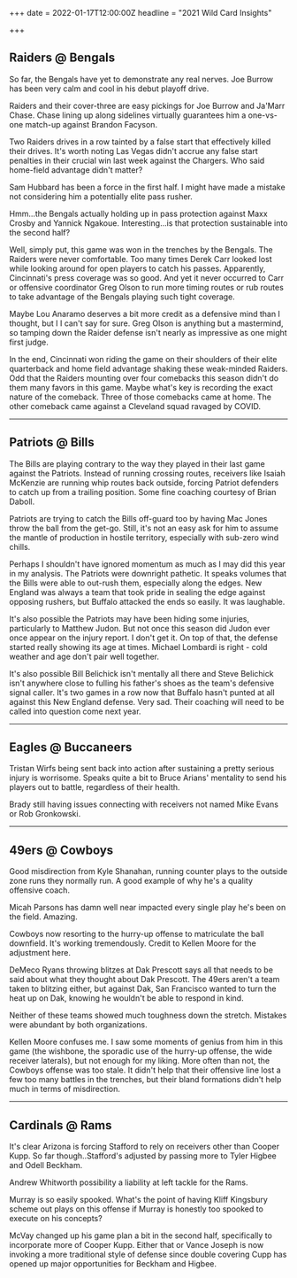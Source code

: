 +++
date = 2022-01-17T12:00:00Z
headline = "2021 Wild Card Insights"

+++
## Raiders @ Bengals

So far, the Bengals have yet to demonstrate any real nerves. Joe Burrow has been very calm and cool in his debut playoff drive.

Raiders and their cover-three are easy pickings for Joe Burrow and Ja'Marr Chase. Chase lining up along sidelines virtually guarantees him a one-vs-one match-up against Brandon Facyson.

Two Raiders drives in a row tainted by a false start that effectively killed their drives. It's worth noting Las Vegas didn't accrue any false start penalties in their crucial win last week against the Chargers. Who said home-field advantage didn't matter?

Sam Hubbard has been a force in the first half. I might have made a mistake not considering him a potentially elite pass rusher.

Hmm...the Bengals actually holding up in pass protection against Maxx Crosby and Yannick Ngakoue. Interesting...is that protection sustainable into the second half?

Well, simply put, this game was won in the trenches by the Bengals. The Raiders were never comfortable. Too many times Derek Carr looked lost while looking around for open players to catch his passes. Apparently, Cincinnati's press coverage was so good. And yet it never occurred to Carr or offensive coordinator Greg Olson to run more timing routes or rub routes to take advantage of the Bengals playing such tight coverage.

Maybe Lou Anaramo deserves a bit more credit as a defensive mind than I thought, but I I can't say for sure. Greg Olson is anything but a mastermind, so tamping down the Raider defense isn't nearly as impressive as one might first judge.

In the end, Cincinnati won riding the game on their shoulders of their elite quarterback and home field advantage shaking these weak-minded Raiders. Odd that the Raiders mounting over four comebacks this season didn't do them many favors in this game. Maybe what's key is recording the exact nature of the comeback. Three of those comebacks came at home. The other comeback came against a Cleveland squad ravaged by COVID.

***

## Patriots @ Bills

The Bills are playing contrary to the way they played in their last game against the Patriots. Instead of running crossing routes, receivers like Isaiah McKenzie are running whip routes back outside, forcing Patriot defenders to catch up from a trailing position. Some fine coaching courtesy of Brian Daboll.

Patriots are trying to catch the Bills off-guard too by having Mac Jones throw the ball from the get-go. Still, it's not an easy ask for him to assume the mantle of production in hostile territory, especially with sub-zero wind chills.

Perhaps I shouldn't have ignored momentum as much as I may did this year in my analysis. The Patriots were downright pathetic. It speaks volumes that the Bills were able to out-rush them, especially along the edges. New England was always a team that took pride in sealing the edge against opposing rushers, but Buffalo attacked the ends so easily. It was laughable.

It's also possible the Patriots may have been hiding some injuries, particularly to Matthew Judon. But not once this season did Judon ever once appear on the injury report. I don't get it. On top of that, the defense started really showing its age at times. Michael Lombardi is right - cold weather and age don't pair well together.

It's also possible Bill Belichick isn't mentally all there and Steve Belichick isn't anywhere close to fulling his father's shoes as the team's defensive signal caller. It's two games in a row now that Buffalo hasn't punted at all against this New England defense. Very sad. Their coaching will need to be called into question come next year.

***

## Eagles @ Buccaneers

Tristan Wirfs being sent back into action after sustaining a pretty serious injury is worrisome. Speaks quite a bit to Bruce Arians' mentality to send his players out to battle, regardless of their health.

Brady still having issues connecting with receivers not named Mike Evans or Rob Gronkowski.

***

## 49ers @ Cowboys

Good misdirection from Kyle Shanahan, running counter plays to the outside zone runs they normally run. A good example of why he's a quality offensive coach.

Micah Parsons has damn well near impacted every single play he's been on the field. Amazing.

Cowboys now resorting to the hurry-up offense to matriculate the ball downfield. It's working tremendously. Credit to Kellen Moore for the adjustment here.

DeMeco Ryans throwing blitzes at Dak Prescott says all that needs to be said about what they thought about Dak Prescott. The 49ers aren't a team taken to blitzing either, but against Dak, San Francisco wanted to turn the heat up on Dak, knowing he wouldn't be able to respond in kind.

Neither of these teams showed much toughness down the stretch. Mistakes were abundant by both organizations.

Kellen Moore confuses me. I saw some moments of genius from him in this game (the wishbone, the sporadic use of the hurry-up offense, the wide receiver laterals), but not enough for my liking. More often than not, the Cowboys offense was too stale. It didn't help that their offensive line lost a few too many battles in the trenches, but their bland formations didn't help much in terms of misdirection.

***

## Cardinals @ Rams

It's clear Arizona is forcing Stafford to rely on receivers other than Cooper Kupp. So far though..Stafford's adjusted by passing more to Tyler Higbee and Odell Beckham.

Andrew Whitworth possibility a liability at left tackle for the Rams.

Murray is so easily spooked. What's the point of having Kliff Kingsbury scheme out plays on this offense if Murray is honestly too spooked to execute on his concepts?

McVay changed up his game plan a bit in the second half, specifically to incorporate more of Cooper Kupp. Either that or Vance Joseph is now invoking a more traditional style of defense since double covering Cupp has opened up major opportunities for Beckham and Higbee.
